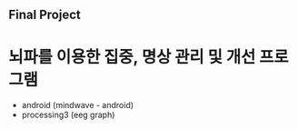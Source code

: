 ## Final Project
# 뇌파를 이용한 집중, 명상 관리 및 개선 프로그램
* android (mindwave - android)
* processing3 (eeg graph)

